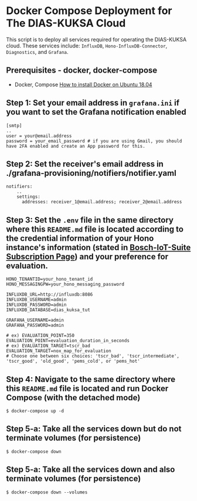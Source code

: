 # Docker Compose Deployment for The DIAS-KUKSA Cloud

This script is to deploy all services required for operating the DIAS-KUKSA cloud.
These services include: `InfluxDB`, `Hono-InfluxDB-Connector`, `Diagnostics`, and `Grafana`.

## Prerequisites - docker, docker-compose

* Docker, Compose [How to install Docker on Ubuntu 18.04](https://phoenixnap.com/kb/how-to-install-docker-on-ubuntu-18-04)

## Step 1: Set your email address in `grafana.ini` if you want to set the Grafana notification enabled

```
[smtp]
..
user = your@email.address
password = your_email_password # if you are using Gmail, you should have 2FA enabled and create an App password for this.
```

## Step 2: Set the receiver's email address in ./grafana-provisioning/notifiers/notifier.yaml

```
notifiers:
    ..
    settings:
      addresses: receiver_1@email.address; receiver_2@email.address
```

## Step 3: Set the `.env` file in the same directory where this `README.md` file is located according to the credential information of your Hono instance's information (stated in [Bosch-IoT-Suite Subscription Page](https://accounts.bosch-iot-suite.com/subscriptions/)) and your preference for evaluation.

```
HONO_TENANTID=your_hono_tenant_id
HONO_MESSAGINGPW=your_hono_messaging_password

INFLUXDB_URL=http://influxdb:8086
INFLUXDB_USERNAME=admin
INFLUXDB_PASSWORD=admin
INFLUXDB_DATABASE=dias_kuksa_tut

GRAFANA_USERNAME=admin
GRAFANA_PASSWORD=admin

# ex) EVALUATION_POINT=350
EVALUATION_POINT=evaluation_duration_in_seconds
# ex) EVALUATION_TARGET=tscr_bad
EVALUATION_TARGET=nox_map_for_evaluation
# Choose one between six choices: 'tscr_bad', 'tscr_intermediate', 'tscr_good', 'old_good', 'pems_cold', or 'pems_hot'
```

## Step 4: Navigate to the same directory where this `README.md` file is located and run Docker Compose (with the detached mode)

~~~
$ docker-compose up -d
~~~

## Step 5-a: Take all the services down but do not terminate volumes (for persistence)

~~~
$ docker-compose down
~~~

## Step 5-a: Take all the services down and also terminate volumes (for persistence)

~~~
$ docker-compose down --volumes
~~~
